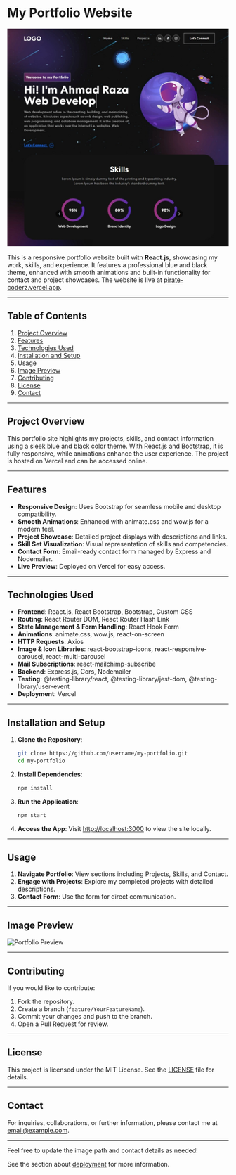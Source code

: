 # My Portfolio Website


![Portfolio Preview](https://github.com/PirateCoderz/React-Portfolio/blob/main/src/assets/img/readme-img.jpeg) <!-- Replace with the actual path to your portfolio image -->

This is a responsive portfolio website built with **React.js**, showcasing my work, skills, and experience. It features a professional blue and black theme, enhanced with smooth animations and built-in functionality for contact and project showcases. The website is live at [pirate-coderz.vercel.app](https://pirate-coderz.vercel.app).

---

## Table of Contents

1. [Project Overview](#project-overview)
2. [Features](#features)
3. [Technologies Used](#technologies-used)
4. [Installation and Setup](#installation-and-setup)
5. [Usage](#usage)
6. [Image Preview](#image-preview)
7. [Contributing](#contributing)
8. [License](#license)
9. [Contact](#contact)

---

## Project Overview

This portfolio site highlights my projects, skills, and contact information using a sleek blue and black color theme. With React.js and Bootstrap, it is fully responsive, while animations enhance the user experience. The project is hosted on Vercel and can be accessed online.

---

## Features

- **Responsive Design**: Uses Bootstrap for seamless mobile and desktop compatibility.
- **Smooth Animations**: Enhanced with animate.css and wow.js for a modern feel.
- **Project Showcase**: Detailed project displays with descriptions and links.
- **Skill Set Visualization**: Visual representation of skills and competencies.
- **Contact Form**: Email-ready contact form managed by Express and Nodemailer.
- **Live Preview**: Deployed on Vercel for easy access.

---

## Technologies Used

- **Frontend**: React.js, React Bootstrap, Bootstrap, Custom CSS
- **Routing**: React Router DOM, React Router Hash Link
- **State Management & Form Handling**: React Hook Form
- **Animations**: animate.css, wow.js, react-on-screen
- **HTTP Requests**: Axios
- **Image & Icon Libraries**: react-bootstrap-icons, react-responsive-carousel, react-multi-carousel
- **Mail Subscriptions**: react-mailchimp-subscribe
- **Backend**: Express.js, Cors, Nodemailer
- **Testing**: @testing-library/react, @testing-library/jest-dom, @testing-library/user-event
- **Deployment**: Vercel

---

## Installation and Setup

1. **Clone the Repository**:
   ```bash
   git clone https://github.com/username/my-portfolio.git
   cd my-portfolio
   ```

2. **Install Dependencies**:
   ```bash
   npm install
   ```

3. **Run the Application**:
   ```bash
   npm start
   ```

4. **Access the App**:
   Visit [http://localhost:3000](http://localhost:3000) to view the site locally.

---

## Usage

1. **Navigate Portfolio**: View sections including Projects, Skills, and Contact.
2. **Engage with Projects**: Explore my completed projects with detailed descriptions.
3. **Contact Form**: Use the form for direct communication.

---

## Image Preview

![Portfolio Preview](path/to/your-image.jpg) <!-- Replace with the actual path to your portfolio image -->

---

## Contributing

If you would like to contribute:
1. Fork the repository.
2. Create a branch (`feature/YourFeatureName`).
3. Commit your changes and push to the branch.
4. Open a Pull Request for review.

---

## License

This project is licensed under the MIT License. See the [LICENSE](LICENSE) file for details.

---

## Contact

For inquiries, collaborations, or further information, please contact me at [email@example.com](mailto:email@example.com).

--- 

Feel free to update the image path and contact details as needed!

See the section about [deployment](https://facebook.github.io/create-react-app/docs/deployment) for more information.
